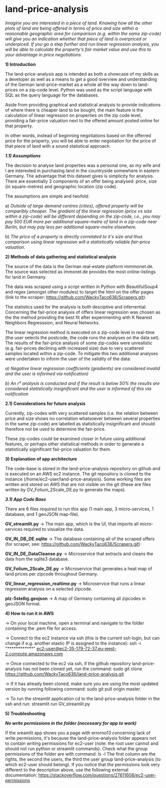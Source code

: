 # land-price-analysis

*Imagine you are interested in a piece of land. Knowing how all the other plots of land are being offered in terms of price and size within a reasonable geographic area for comparison (e.g. within the same zip-code) will give you an indication whether that piece of land is overpriced or underpiced. If you go a step further and run linear regression analysis, you will be able to calculate the property's fair market value and use this to your advantage in price negotiations.*

**1) Introduction**

The land-price-analysis app is intended as both a showcase of my skills as a developer as well as a means to get a good overview and understanding of the German land-price-market as a whole all the way down to land-prices on a zip-code level. Python was used as the script language with SQL as the query language for the databases. 

Aside from providing graphical and statistical analysis to provide indications of where there is cheaper land to be bought, the main feature is the calculation of linear regression on properties on the zip code level, providing a fair-price valuation next to the offered amount posted online for that property.

In other words, instead of beginning negotiations based on the offerred price for the property, you will be able to enter negotiation for the price of that piece of land with a sound statistical approach.

***1.1) Assumptions***

The decision to analyse land properties was a personal one, as my wife and I are interested in purchasing land in the countryside somewhere in eastern Germany. The advantage that this dataset gives is simplicity for analysis. There are essentially 3 components of an offer being analysed: price, size (in square-metres) and geographic location (zip code).

The assumptions are simple and twofold: 

a) *Outside of large demand centres (cities), offered property will be comparibly cheaper. The gradient of the linear regression (price vs size within a zip-code) will be different depending on the zip-code, i.e., you may pay 500 EUR more per additional square-metre of land in a zip-code near Berlin, but may pay less per additional square-metre elsewhere.*

b) *The price of a property is directly correlated to it's size and thus comparison using linear regression will a statistically reliable fair-price valuation.*

**2) Methods of data gathering and statistical analysis**

The source of the data is the German real-estate platform immmonet.de. The source was selected as immonet.de provides the most online-listings for land in Germany.

The data was scraped using a script written in Python with BeautifulSoup4 and regex (amongst other modules) to target the html on the offer pages (link to the scraper: https://github.com/WackyTaco636/Scrapers.git).

The statistics used for the analysis is both desciptive and inferrential. Concerning the fair-price analysis of offers linear regression was chosen as the the method providing the best fit after experimenting with K Nearest Neighbors Regresssion, and Neural Networks. 

The linear regression method is executed on a zip-code level in real-time (the user selects the postcode, the code runs the analyses on the data set). The results of the fair-price analysis of some zip-codes were unrealistic (e.g. fair-prices declining with increased size) due to very scattered samples located within a zip-code. To mitigate this two additional analyses were undertaken to inform the user of the validity of the data:

*a) Negative linear regression coefficients (gradients) are considered invalid and the user is informed via notification)*

*b) An r² analysis is conducted and if the result is below 50% the results are considered statistically insignificant and the user is informed of this via notification*

**2.1) Considerations for future analysis**

Currently, zip-codes with very scattered samples (i.e. the relation between price and size shows no correlation whatsoever between several properties in the same zip-code) are labelled as statistically insignificant and should therefore not be used to determine the fair-price.

These zip-codes could be examined closer in future using additional features, or perhaps other statistical methods in order to generate a statistically siginificant fair-price valuation for them.

**3) Explanation of app architecture**

The code-base is stored in the land-price-analysis repository on github and is executed on an AWS ec2 instance.
The git repository is cloned to the instance (/home/ec2-user/land-price-analysis).
Some working files are written and stored on AWS that are not visible on the git (these are files written by GV_Folium_2Scale_DE.py to generate the maps).

***3.1) App Code Base***

There are 6 files required to run this app (1 main app, 3 micro-services, 1 database, and 1 geoJSON map-file).

**GV_streamlit.py** -> The main app, which is the UI, that imports all micro-services required to visualize the data.

**GV_IN_DB_DE.sqlite** -> The database containing all of the scraped offers (for scraper, see: https://github.com/WackyTaco636/Scrapers.git)

**GV_IN_DE_DataCleanse.py** -> Microservice that extracts and cleans the data from the sqlite3 database.

**GV_Folium_2Scale_DE.py** -> Microservice that generates a heat map of land prices per zipcode throughout Germany.

**GV_linear_regression_realtime.py** -> Microservice that runs a linear regression analysis on a selected zipcode.

**plz-5stellig.geojson** -> A map of Germany containing all zipcodes in geoJSON format.


**4) How to run it in AWS**

-> On your local machine, open a terminal and navigate to the folder containing the .pem file for access.

-> Connect to the ec2 instance via ssh (this is the current ssh login, but can change if e.g. another elastic IP is assigned to the instance): ssh -i "************" ec2-user@ec2-35-179-72-37.eu-west-2.compute.amazonaws.com

-> Once connected to the ec2 via ssh, if the github repository land-price-analysis has not been cloned yet, run the command: sudo git clone https://github.com/WackyTaco636/land-price-analysis.git

-> If it has already been cloned, make sure you are using the most updated version by running following command: sudo git pull origin master.

-> To run the streamlit application cd to the land-price-analysis folder in the ssh and run: streamlit run GV_streamlit.py

**5) Troubleshooting**

***No write permissions in the folder (necessary for app to work)***

If the sreamlit app shows you a page with errorno13 concerning lack of write permissions, it's because the land-price-analysis folder appears not to contain writing permissions for ec2-user (note: the root user cannot and should not run python or streamlit commands). Check what the group permissions of the folder are with command: ls -l
The first column are the rights, the second the users, the third the user group land-price-analysis (to which ec2-user should belong). 
If you notice that the permissions look very different to the description above, use the following external documentation: https://stackoverflow.com/questions/27611608/ec2-user-permissions
